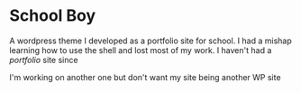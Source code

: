 # School Boy

A wordpress theme I developed as a portfolio site for school.
I had a mishap learning how to use the shell and lost most of my work.
I haven't had a *portfolio* site since

I'm working on another one but don't want my site being another WP site
